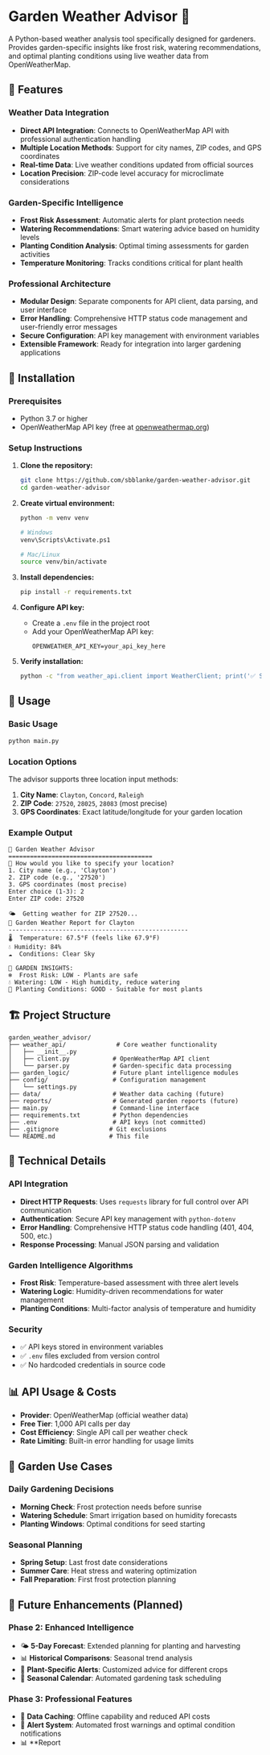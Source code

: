 # Garden Weather Advisor 🌱

A Python-based weather analysis tool specifically designed for gardeners. Provides garden-specific insights like frost risk, watering recommendations, and optimal planting conditions using live weather data from OpenWeatherMap.

## 🌟 Features

### Weather Data Integration
- **Direct API Integration**: Connects to OpenWeatherMap API with professional authentication handling
- **Multiple Location Methods**: Support for city names, ZIP codes, and GPS coordinates
- **Real-time Data**: Live weather conditions updated from official sources
- **Location Precision**: ZIP-code level accuracy for microclimate considerations

### Garden-Specific Intelligence
- **Frost Risk Assessment**: Automatic alerts for plant protection needs
- **Watering Recommendations**: Smart watering advice based on humidity levels
- **Planting Condition Analysis**: Optimal timing assessments for garden activities
- **Temperature Monitoring**: Tracks conditions critical for plant health

### Professional Architecture
- **Modular Design**: Separate components for API client, data parsing, and user interface
- **Error Handling**: Comprehensive HTTP status code management and user-friendly error messages
- **Secure Configuration**: API key management with environment variables
- **Extensible Framework**: Ready for integration into larger gardening applications

## 🚀 Installation

### Prerequisites
- Python 3.7 or higher
- OpenWeatherMap API key (free at [openweathermap.org](https://openweathermap.org/api))

### Setup Instructions

1. **Clone the repository:**
   ```bash
   git clone https://github.com/sbblanke/garden-weather-advisor.git
   cd garden-weather-advisor
   ```

2. **Create virtual environment:**
   ```bash
   python -m venv venv
   
   # Windows
   venv\Scripts\Activate.ps1
   
   # Mac/Linux  
   source venv/bin/activate
   ```

3. **Install dependencies:**
   ```bash
   pip install -r requirements.txt
   ```

4. **Configure API key:**
   - Create a `.env` file in the project root
   - Add your OpenWeatherMap API key:
     ```
     OPENWEATHER_API_KEY=your_api_key_here
     ```

5. **Verify installation:**
   ```bash
   python -c "from weather_api.client import WeatherClient; print('✅ Setup complete!')"
   ```

## 📖 Usage

### Basic Usage
```bash
python main.py
```

### Location Options
The advisor supports three location input methods:

1. **City Name**: `Clayton`, `Concord`, `Raleigh`
2. **ZIP Code**: `27520`, `28025`, `28083` (most precise)
3. **GPS Coordinates**: Exact latitude/longitude for your garden location

### Example Output
```
🌱 Garden Weather Advisor
========================================
📍 How would you like to specify your location?
1. City name (e.g., 'Clayton')
2. ZIP code (e.g., '27520')  
3. GPS coordinates (most precise)
Enter choice (1-3): 2
Enter ZIP code: 27520

🌤️  Getting weather for ZIP 27520...
🌱 Garden Weather Report for Clayton
--------------------------------------------------
🌡️  Temperature: 67.5°F (feels like 67.9°F)
💧 Humidity: 84%
☁️  Conditions: Clear Sky

🌱 GARDEN INSIGHTS:
❄️  Frost Risk: LOW - Plants are safe
💧 Watering: LOW - High humidity, reduce watering  
🌿 Planting Conditions: GOOD - Suitable for most plants
```

## 🏗️ Project Structure

```
garden_weather_advisor/
├── weather_api/              # Core weather functionality
│   ├── __init__.py
│   ├── client.py            # OpenWeatherMap API client
│   └── parser.py            # Garden-specific data processing
├── garden_logic/            # Future plant intelligence modules
├── config/                  # Configuration management
│   └── settings.py
├── data/                    # Weather data caching (future)
├── reports/                 # Generated garden reports (future)
├── main.py                  # Command-line interface
├── requirements.txt         # Python dependencies
├── .env                     # API keys (not committed)
├── .gitignore              # Git exclusions
└── README.md               # This file
```

## 🔧 Technical Details

### API Integration
- **Direct HTTP Requests**: Uses `requests` library for full control over API communication
- **Authentication**: Secure API key management with `python-dotenv`
- **Error Handling**: Comprehensive HTTP status code handling (401, 404, 500, etc.)
- **Response Processing**: Manual JSON parsing and validation

### Garden Intelligence Algorithms
- **Frost Risk**: Temperature-based assessment with three alert levels
- **Watering Logic**: Humidity-driven recommendations for water management
- **Planting Conditions**: Multi-factor analysis of temperature and humidity

### Security
- ✅ API keys stored in environment variables
- ✅ `.env` files excluded from version control
- ✅ No hardcoded credentials in source code

## 📊 API Usage & Costs

- **Provider**: OpenWeatherMap (official weather data)
- **Free Tier**: 1,000 API calls per day
- **Cost Efficiency**: Single API call per weather check
- **Rate Limiting**: Built-in error handling for usage limits

## 🌱 Garden Use Cases

### Daily Gardening Decisions
- **Morning Check**: Frost protection needs before sunrise
- **Watering Schedule**: Smart irrigation based on humidity forecasts
- **Planting Windows**: Optimal conditions for seed starting

### Seasonal Planning
- **Spring Setup**: Last frost date considerations
- **Summer Care**: Heat stress and watering optimization
- **Fall Preparation**: First frost protection planning

## 🚀 Future Enhancements (Planned)

### Phase 2: Enhanced Intelligence
- 🌤️ **5-Day Forecast**: Extended planning for planting and harvesting
- 📊 **Historical Comparisons**: Seasonal trend analysis
- 🌿 **Plant-Specific Alerts**: Customized advice for different crops
- 📅 **Seasonal Calendar**: Automated gardening task scheduling

### Phase 3: Professional Features  
- 💾 **Data Caching**: Offline capability and reduced API costs
- 📧 **Alert System**: Automated frost warnings and optimal condition notifications
- 📊 **Report